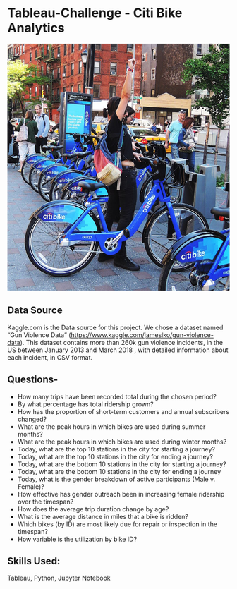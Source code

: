 # Tableau-Challenge - Citi Bike Analytics


![citi_bikes](Images/citi-bike-station-bikes.jpg)


## Data Source
Kaggle.com is the Data source for this project. We chose a dataset named “Gun Violence Data” (https://www.kaggle.com/jameslko/gun-violence-data). This dataset contains more than 260k gun violence incidents, in the US between January 2013 and March 2018 , with detailed information about each incident, in CSV format.

## Questions-
- How many trips have been recorded total during the chosen period?
- By what percentage has total ridership grown?
- How has the proportion of short-term customers and annual subscribers changed?
- What are the peak hours in which bikes are used during summer months?
- What are the peak hours in which bikes are used during winter months?
- Today, what are the top 10 stations in the city for starting a journey? 
- Today, what are the top 10 stations in the city for ending a journey? 
- Today, what are the bottom 10 stations in the city for starting a journey? 
- Today, what are the bottom 10 stations in the city for ending a journey 
- Today, what is the gender breakdown of active participants (Male v. Female)?
- How effective has gender outreach been in increasing female ridership over the timespan?
- How does the average trip duration change by age?
- What is the average distance in miles that a bike is ridden?
- Which bikes (by ID) are most likely due for repair or inspection in the timespan?
- How variable is the utilization by bike ID?

## Skills Used:
Tableau, Python, Jupyter Notebook
